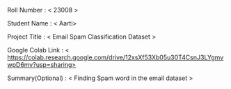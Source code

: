 Roll Number       :   < 23008 >

Student Name      :   < Aarti>

Project Title     :   < Email Spam Classification Dataset >

Google Colab Link :   < https://colab.research.google.com/drive/12xsXf53Xb05u30T4CsnJ3LYgmvwpD6mv?usp=sharing>

Summary(Optional) :   < Finding Spam word in the email dataset >
